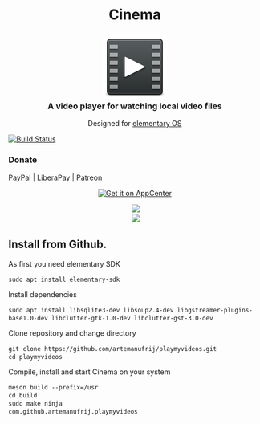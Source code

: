 <div>
  <h1 align="center">Cinema</h1>
  <h3 align="center"><img src="data/icons/64/com.github.artemanufrij.playmyvideos.svg"/><br>A video player for watching local video files</h3>
  <p align="center">Designed for <a href="https://elementary.io"> elementary OS</p>
</div>

[![Build Status](https://travis-ci.org/artemanufrij/playmyvideos.svg?branch=master)](https://travis-ci.org/artemanufrij/playmyvideos)

### Donate
<a href="https://www.paypal.me/ArtemAnufrij">PayPal</a> | <a href="https://liberapay.com/Artem/donate">LiberaPay</a> | <a href="https://www.patreon.com/ArtemAnufrij">Patreon</a>

<p align="center">
  <a href="https://appcenter.elementary.io/com.github.artemanufrij.playmyvideos">
    <img src="https://appcenter.elementary.io/badge.svg" alt="Get it on AppCenter">
  </a>
</p>
<p align="center">
  <img src="screenshots/Screenshot.png"/>
  <br/>
  <img src="screenshots/Screenshot_Player.png"/>
</p>

## Install from Github.
As first you need elementary SDK
```
sudo apt install elementary-sdk
```
Install dependencies
```
sudo apt install libsqlite3-dev libsoup2.4-dev libgstreamer-plugins-base1.0-dev libclutter-gtk-1.0-dev libclutter-gst-3.0-dev
```
Clone repository and change directory
```
git clone https://github.com/artemanufrij/playmyvideos.git
cd playmyvideos
```
Compile, install and start Cinema on your system
```
meson build --prefix=/usr
cd build
sudo make ninja
com.github.artemanufrij.playmyvideos
```
